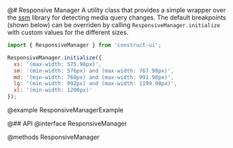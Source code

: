 @# Responsive Manager
A utility class that provides a simple wrapper over the <a href="http://www.simplestatemanager.com/">ssm</a> library for detecting media query changes.
The default breakpoints (shown below) can be overriden by calling `ResponsiveManager.initialize` with custom values for the different sizes.

```javascript
import { ResponsiveManager } from 'construct-ui';

ResponsiveManager.initialize({
  xs: '(max-width: 575.98px)',
  sm: '(min-width: 576px) and (max-width: 767.98px)',
  md: '(min-width: 768px) and (max-width: 991.98px)',
  lg: '(min-width: 992px) and (max-width: 1199.98px)',
  xl: '(min-width: 1200px)'
});
```

@example ResponsiveManagerExample

@## API
@interface ResponsiveManager

@methods ResponsiveManager
